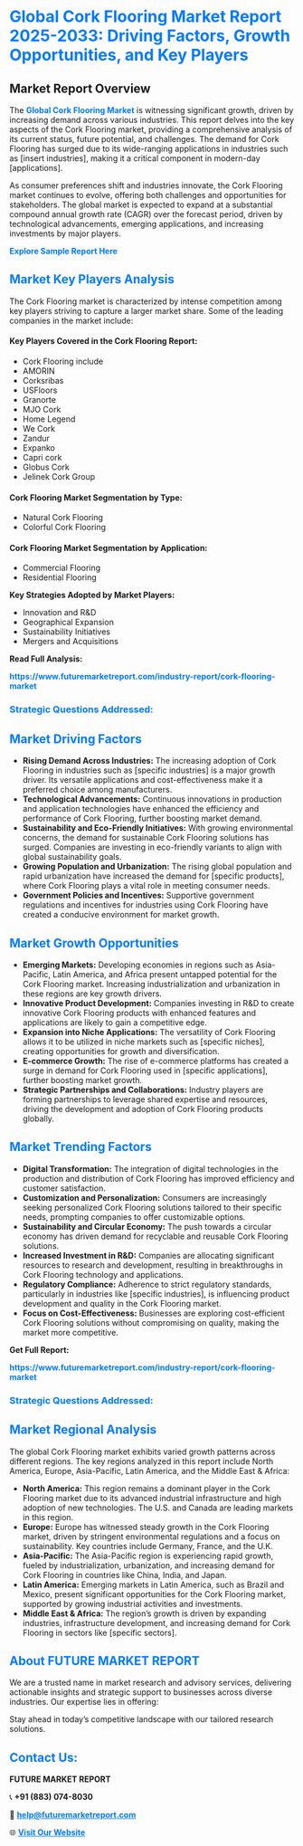 <h1 style="color: #007BFF;">Global Cork Flooring Market Report 2025-2033: Driving Factors, Growth Opportunities, and Key Players</h1>

<section id="overview">
<h2>Market Report Overview</h2>
<p>The <a href="https://www.futuremarketreport.com/industry-report/cork-flooring-market" style="color: #007BFF; text-decoration: none;"><strong>Global Cork Flooring Market</strong></a> is witnessing significant growth, driven by increasing demand across various industries. This report delves into the key aspects of the Cork Flooring market, providing a comprehensive analysis of its current status, future potential, and challenges. The demand for Cork Flooring has surged due to its wide-ranging applications in industries such as [insert industries], making it a critical component in modern-day [applications].</p>
<p>As consumer preferences shift and industries innovate, the Cork Flooring market continues to evolve, offering both challenges and opportunities for stakeholders. The global market is expected to expand at a substantial compound annual growth rate (CAGR) over the forecast period, driven by technological advancements, emerging applications, and increasing investments by major players.</p>
</section>

<section id="overview">
<p><a href="https://www.futuremarketreport.com/request-sample/reportId=100634" style="color: #007BFF; text-decoration: none;"><strong>Explore Sample Report Here</strong></a></p>
</section>

<section id="key-players">
<h2 style="color: #007BFF;">Market Key Players Analysis</h2>
<p>The Cork Flooring market is characterized by intense competition among key players striving to capture a larger market share. Some of the leading companies in the market include:</p>
<h4>Key Players Covered in the Cork Flooring Report:</h4>
<ul><li>Cork Flooring include</li><li>AMORIN</li><li>Corksribas</li><li>USFloors</li><li>Granorte</li><li>MJO Cork</li><li>Home Legend</li><li>We Cork</li><li>Zandur</li><li>Expanko</li><li>Capri cork</li><li>Globus Cork</li><li>Jelinek Cork Group</li></ul>
<h4>Cork Flooring Market Segmentation by Type:</h4>
<ul><li>Natural Cork Flooring</li><li>Colorful Cork Flooring</li></ul>

<h4>Cork Flooring Market Segmentation by Application:</h4>
<ul><li>Commercial Flooring</li><li>Residential Flooring</li></ul>
<p><strong>Key Strategies Adopted by Market Players:</strong></p>
<ul>
<li>Innovation and R&D</li>
<li>Geographical Expansion</li>
<li>Sustainability Initiatives</li>
<li>Mergers and Acquisitions</li>
</ul>
</section>

<section>
<p><strong>Read Full Analysis: </strong></p><a href="https://www.futuremarketreport.com/industry-report/cork-flooring-market" style="color: #007BFF; text-decoration: none;"><strong>https://www.futuremarketreport.com/industry-report/cork-flooring-market</strong></a>
<h3 style="color: #007BFF;">Strategic Questions Addressed:</h3>
</section>

<section id="driving-factors">
<h2 style="color: #007BFF;">Market Driving Factors</h2>
<ul>
<li><strong>Rising Demand Across Industries:</strong> The increasing adoption of Cork Flooring in industries such as [specific industries] is a major growth driver. Its versatile applications and cost-effectiveness make it a preferred choice among manufacturers.</li>
<li><strong>Technological Advancements:</strong> Continuous innovations in production and application technologies have enhanced the efficiency and performance of Cork Flooring, further boosting market demand.</li>
<li><strong>Sustainability and Eco-Friendly Initiatives:</strong> With growing environmental concerns, the demand for sustainable Cork Flooring solutions has surged. Companies are investing in eco-friendly variants to align with global sustainability goals.</li>
<li><strong>Growing Population and Urbanization:</strong> The rising global population and rapid urbanization have increased the demand for [specific products], where Cork Flooring plays a vital role in meeting consumer needs.</li>
<li><strong>Government Policies and Incentives:</strong> Supportive government regulations and incentives for industries using Cork Flooring have created a conducive environment for market growth.</li>
</ul>
</section>

<section id="growth-opportunities">
<h2 style="color: #007BFF;">Market Growth Opportunities</h2>
<ul>
<li><strong>Emerging Markets:</strong> Developing economies in regions such as Asia-Pacific, Latin America, and Africa present untapped potential for the Cork Flooring market. Increasing industrialization and urbanization in these regions are key growth drivers.</li>
<li><strong>Innovative Product Development:</strong> Companies investing in R&D to create innovative Cork Flooring products with enhanced features and applications are likely to gain a competitive edge.</li>
<li><strong>Expansion into Niche Applications:</strong> The versatility of Cork Flooring allows it to be utilized in niche markets such as [specific niches], creating opportunities for growth and diversification.</li>
<li><strong>E-commerce Growth:</strong> The rise of e-commerce platforms has created a surge in demand for Cork Flooring used in [specific applications], further boosting market growth.</li>
<li><strong>Strategic Partnerships and Collaborations:</strong> Industry players are forming partnerships to leverage shared expertise and resources, driving the development and adoption of Cork Flooring products globally.</li>
</ul>
</section>

<section id="trending-factors">
<h2 style="color: #007BFF;">Market Trending Factors</h2>
<ul>
<li><strong>Digital Transformation:</strong> The integration of digital technologies in the production and distribution of Cork Flooring has improved efficiency and customer satisfaction.</li>
<li><strong>Customization and Personalization:</strong> Consumers are increasingly seeking personalized Cork Flooring solutions tailored to their specific needs, prompting companies to offer customizable options.</li>
<li><strong>Sustainability and Circular Economy:</strong> The push towards a circular economy has driven demand for recyclable and reusable Cork Flooring solutions.</li>
<li><strong>Increased Investment in R&D:</strong> Companies are allocating significant resources to research and development, resulting in breakthroughs in Cork Flooring technology and applications.</li>
<li><strong>Regulatory Compliance:</strong> Adherence to strict regulatory standards, particularly in industries like [specific industries], is influencing product development and quality in the Cork Flooring market.</li>
<li><strong>Focus on Cost-Effectiveness:</strong> Businesses are exploring cost-efficient Cork Flooring solutions without compromising on quality, making the market more competitive.</li>
</ul>
</section>

<section>
<p><strong>Get Full Report: </strong></p><a href="https://www.futuremarketreport.com/industry-report/cork-flooring-market" style="color: #007BFF; text-decoration: none;"><strong>https://www.futuremarketreport.com/industry-report/cork-flooring-market</strong></a>
<h3 style="color: #007BFF;">Strategic Questions Addressed:</h3>
</section>


<section id="regional-analysis">
<h2 style="color: #007BFF;">Market Regional Analysis</h2>
<p>The global Cork Flooring market exhibits varied growth patterns across different regions. The key regions analyzed in this report include North America, Europe, Asia-Pacific, Latin America, and the Middle East & Africa:</p>
<ul>
<li><strong>North America:</strong> This region remains a dominant player in the Cork Flooring market due to its advanced industrial infrastructure and high adoption of new technologies. The U.S. and Canada are leading markets in this region.</li>
<li><strong>Europe:</strong> Europe has witnessed steady growth in the Cork Flooring market, driven by stringent environmental regulations and a focus on sustainability. Key countries include Germany, France, and the U.K.</li>
<li><strong>Asia-Pacific:</strong> The Asia-Pacific region is experiencing rapid growth, fueled by industrialization, urbanization, and increasing demand for Cork Flooring in countries like China, India, and Japan.</li>
<li><strong>Latin America:</strong> Emerging markets in Latin America, such as Brazil and Mexico, present significant opportunities for the Cork Flooring market, supported by growing industrial activities and investments.</li>
<li><strong>Middle East & Africa:</strong> The region’s growth is driven by expanding industries, infrastructure development, and increasing demand for Cork Flooring in sectors like [specific sectors].</li>
</ul>
</section>

<footer>
<h2 style="color: #007BFF;">About FUTURE MARKET REPORT</h2>
<p>We are a trusted name in market research and advisory services, delivering actionable insights and strategic support to businesses across diverse industries. Our expertise lies in offering:</p>

<p>Stay ahead in today’s competitive landscape with our tailored research solutions.</p>

<h2 style="color: #007BFF;">Contact Us:</h2>
<p><strong>FUTURE MARKET REPORT</strong></p>
<p>📞 <strong>+91 (883) 074-8030</strong></p>
<p>📧 <strong><a href="mailto:help@futuremarketreport.com" style="color: #007BFF;">help@futuremarketreport.com</a></strong></p>
<p>🌐 <strong><a href="https://www.futuremarketreport.com/" style="color: #007BFF;">Visit Our Website</a></strong></p>
</footer>